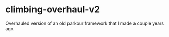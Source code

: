 # climbing-overhaul-v2
Overhauled version of an old parkour framework that I made a couple years ago.
